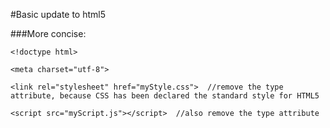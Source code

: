 #Basic update to html5

###More concise:

    <!doctype html>

    <meta charset="utf-8">

    <link rel="stylesheet" href="myStyle.css">  //remove the type attribute, because CSS has been declared the standard style for HTML5

    <script src="myScript.js"></script>  //also remove the type attribute



